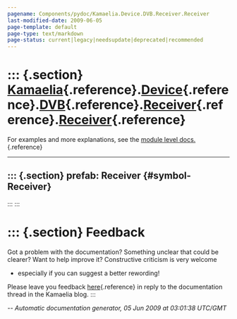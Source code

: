 ```yaml
---
pagename: Components/pydoc/Kamaelia.Device.DVB.Receiver.Receiver
last-modified-date: 2009-06-05
page-template: default
page-type: text/markdown
page-status: current|legacy|needsupdate|deprecated|recommended
---
```

::: {.section}
[Kamaelia](/Components/pydoc/Kamaelia.html){.reference}.[Device](/Components/pydoc/Kamaelia.Device.html){.reference}.[DVB](/Components/pydoc/Kamaelia.Device.DVB.html){.reference}.[Receiver](/Components/pydoc/Kamaelia.Device.DVB.Receiver.html){.reference}.[Receiver](/Components/pydoc/Kamaelia.Device.DVB.Receiver.Receiver.html){.reference}
===================================================================================================================================================================================================================================================================================================================================================

For examples and more explanations, see the [module level
docs.](/Components/pydoc/Kamaelia.Device.DVB.Receiver.html){.reference}

------------------------------------------------------------------------

::: {.section}
prefab: Receiver {#symbol-Receiver}
----------------
:::
:::

::: {.section}
Feedback
========

Got a problem with the documentation? Something unclear that could be
clearer? Want to help improve it? Constructive criticism is very welcome
- especially if you can suggest a better rewording!

Please leave you feedback
[here](../../../cgi-bin/blog/blog.cgi?rm=viewpost&nodeid=1142023701){.reference}
in reply to the documentation thread in the Kamaelia blog.
:::

*\-- Automatic documentation generator, 05 Jun 2009 at 03:01:38 UTC/GMT*
